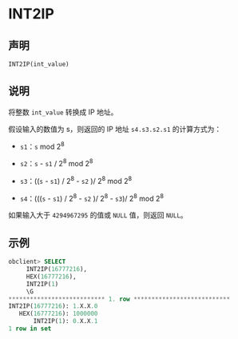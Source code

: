 # INT2IP

## 声明

```sql
INT2IP(int_value)
```

## 说明

将整数 `int_value` 转换成 IP 地址。

假设输入的数值为 s，则返回的 IP 地址 `s4.s3.s2.s1` 的计算方式为：

* `s1`：`s` mod 2<sup>8</sup>

* `s2`：`s` - `s1` / 2<sup>8</sup> mod 2<sup>8</sup>

* `s3`：((`s` - `s1`) / 2<sup>8</sup> - `s2` )/ 2<sup>8</sup> mod 2<sup>8</sup>

* `s4`：(((`s` - `s1`) / 2<sup>8</sup> - `s2` )/ 2<sup>8</sup> - `s3`)/ 2<sup>8</sup> mod 2<sup>8</sup>

如果输入大于 `4294967295` 的值或 `NULL` 值，则返回 `NULL`。

## 示例

```sql
obclient> SELECT
     INT2IP(16777216),
     HEX(16777216),
     INT2IP(1)
     \G
*************************** 1. row ***************************
INT2IP(16777216): 1.X.X.0
   HEX(16777216): 1000000
       INT2IP(1): 0.X.X.1
1 row in set
```
